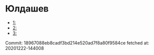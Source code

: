 # Юлдашев
- [1: ](1.md)
- [2: ](2.md)
- [3: ](3.md)

Commit: 18967088eb8cadf3bd214e520ad7f8a80f9584ce
 fetched at: 20201222-144008
